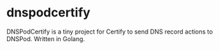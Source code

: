 # dnspodcertify
DNSPodCertify is a tiny project for Certify to send DNS record actions to DNSPod. Written in Golang.
